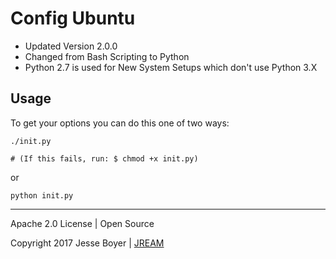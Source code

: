 # Config Ubuntu

- Updated Version 2.0.0
- Changed from Bash Scripting to Python
- Python 2.7 is used for New System Setups which don't use Python 3.X

## Usage

To get your options you can do this one of two ways:
```
./init.py

# (If this fails, run: $ chmod +x init.py)
```

or

```
python init.py
```

---

Apache 2.0 License | Open Source

Copyright 2017 Jesse Boyer | [JREAM](https://jream.com)
